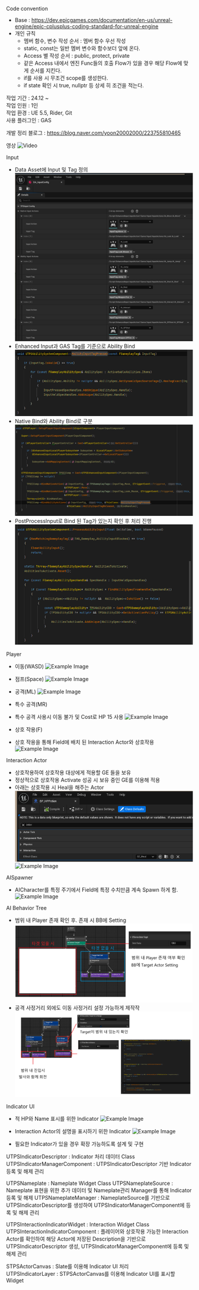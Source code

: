 Code convention
- Base : https://dev.epicgames.com/documentation/en-us/unreal-engine/epic-cplusplus-coding-standard-for-unreal-engine
- 개인 규칙
  - 멤버 함수, 변수 작성 순서 : 멤버 함수 우선 작성
  - static, const는 일반 멤버 변수와 함수보더 앞에 온다.
  - Access 별 작성 순서 : public, protect, private
  - 같은 Access 내에서 엔진 Func들의 호출 Flow가 있을 경우 해당 Flow에 맞게 순서를 지킨다.
  - if를 사용 시 무조건 scope를 생성한다.
  - if state 확인 시 true, nullptr 등 상세 히 조건을 적는다.

작업 기간 : 24.12 ~  
작업 인원 : 1인  
작업 환경 : UE 5.5, Rider, Git  
사용 플러그인 : GAS  

개발 정리 블로그 : https://blog.naver.com/yoon20002000/223755810465

영상
![Video](./ReadMeResource/Total.gif)

Input
- Data Asset에 Input 및 Tag 정의
![Example Image](./ReadMeResource/InputConfig.png)
- Enhanced Input과 GAS Tag를 기준으로 Ability Bind
![Example Image](./ReadMeResource/Input%20Tag%20Press.png)
- Native Bind와 Ability Bind로 구분
![Example Image](./ReadMeResource/Player%20Input%20Bind%20With%20Tag.png)
- PostProcessInput로 Bind 된 Tag가 있는지 확인 후 처리 진행
![Example Image](./ReadMeResource/Input%20Process.png)

Player
- 이동(WASD)
![Example Image](./ReadMeResource/WASD.gif)
- 점프(Space)
![Example Image](./ReadMeResource/Jump.gif)
- 공격(ML)
![Example Image](./ReadMeResource/Shot.gif)
- 특수 공격(MR)
- 특수 공격 사용시 이동 불가 및 Cost로 HP 15 사용
![Example Image](./ReadMeResource/SPShot.gif)

- 상호 작용(F)
- 상호 작용을 통해 Field에 배치 된 Interaction Actor와 상호작용
![Example Image](./ReadMeResource/Heal.gif)


Interaction Actor
- 상호작용하여 상호작용 대상에게 적용할 GE 들을 보유
- 정상적으로 상호작용 Activate 성공 시 보유 중인 GE를 이용해 적용
- 아래는 상호작용 시 Heal을 해주는 Actor
![Example Image](./ReadMeResource/Heal%20Interaction%20Actor.png)
![Example Image](./ReadMeResource/Heal.gif)

AISpawner
- AICharacter를 특정 주기에서 Field에 특정 수치만큼 계속 Spawn 하게 함.
![Example Image](./ReadMeResource/Spawn.gif)

AI Behavior Tree
- 범위 내 Player 존재 확인 후. 존재 시 BB에 Setting
![Example Image](./ReadMeResource/BT1.png)
- 공격 사정거리 외에도 이동 사정거리 설정 가능하게 제작작
![Example Image](./ReadMeResource/BT2.png)

Indicator UI
- 적 HP와 Name 표시를 위한 Indicator
![Example Image](./ReadMeResource/Indicator.gif)
- Interaction Actor의 설명을 표시하기 위한 Indicator
![Example Image](./ReadMeResource/Interaction%20Indicator.gif)

- 필요한 Indicator가 있을 경우 확장 가능하도록 설계 및 구현

UTPSIndicatorDescriptor : Indicator 처리 데이터 Class
UTPSIndicatorManagerComponent : UTPSIndicatorDescriptor 기반 Indicator 등록 및 해제 관리

UTPSNameplate : Nameplate Widget Class
UTPSNameplateSource : Nameplate 표현을 위한 추가 데이터 및 Nameplate관리 Manager를 통해 Indicator 등록 및 해제
UTPSNameplateManager : NameplateSource를 기반으로 UTPSIndicatorDescriptor를 생성하여 UTPSIndicatorManagerComponent에 등록 및 해제 관리

UTPSInteractionIndicatorWidget : Interaction Widget Class
UTPSInteractionIndicatorComponent : 플레이어와 상호작용 가능한 Interaction Actor를 확인하여 해당 Actor에 저장된 Description을 기반으로 UTPSIndicatorDescriptor 생성, UTPSIndicatorManagerComponent에 등록 및 해제 관리

STPSActorCanvas : Slate를 이용해 Indicator UI 처리  
UTPSIndicatorLayer : STPSActorCanvas를 이용해 Indicator UI를 표시할 Widget


